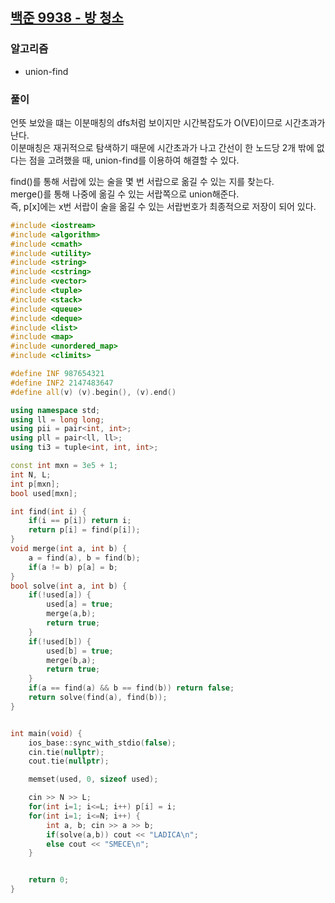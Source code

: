 ## [백준 9938 - 방 청소](https://www.acmicpc.net/problem/9938)

### 알고리즘
- union-find

### 풀이
언뜻 보았을 떄는 이분매칭의 dfs처럼 보이지만 시간복잡도가 O(VE)이므로 시간초과가 난다.  
이분매칭은 재귀적으로 탐색하기 때문에 시간초과가 나고 간선이 한 노드당 2개 밖에 없다는 점을 고려했을 때, union-find를 이용하여 해결할 수 있다.  

find()를 통해 서랍에 있는 술을 몇 번 서랍으로 옮길 수 있는 지를 찾는다.  
merge()를 통해 나중에 옮길 수 있는 서랍쪽으로 union해준다.  
즉, p[x]에는 x번 서랍이 술을 옮길 수 있는 서랍번호가 최종적으로 저장이 되어 있다.

```c++
#include <iostream>
#include <algorithm>
#include <cmath>
#include <utility>
#include <string>
#include <cstring>
#include <vector>
#include <tuple>
#include <stack>
#include <queue>
#include <deque>
#include <list>
#include <map>
#include <unordered_map>
#include <climits>

#define INF 987654321
#define INF2 2147483647
#define all(v) (v).begin(), (v).end()

using namespace std;
using ll = long long;
using pii = pair<int, int>;
using pll = pair<ll, ll>;
using ti3 = tuple<int, int, int>;

const int mxn = 3e5 + 1;
int N, L;
int p[mxn];
bool used[mxn];

int find(int i) {
    if(i == p[i]) return i;
    return p[i] = find(p[i]);
}
void merge(int a, int b) {
    a = find(a), b = find(b);
    if(a != b) p[a] = b;
}
bool solve(int a, int b) {
    if(!used[a]) {
        used[a] = true;
        merge(a,b);
        return true;
    }
    if(!used[b]) {
        used[b] = true;
        merge(b,a);
        return true;
    }
    if(a == find(a) && b == find(b)) return false;
    return solve(find(a), find(b));
}


int main(void) {
    ios_base::sync_with_stdio(false);
    cin.tie(nullptr);
    cout.tie(nullptr);

    memset(used, 0, sizeof used);

    cin >> N >> L;
    for(int i=1; i<=L; i++) p[i] = i;
    for(int i=1; i<=N; i++) {
        int a, b; cin >> a >> b;
        if(solve(a,b)) cout << "LADICA\n";
        else cout << "SMECE\n";
    }


    return 0;
}
```